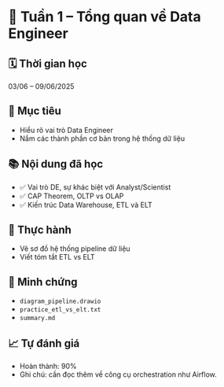 # 📅 Tuần 1 – Tổng quan về Data Engineer

## 🗓️ Thời gian học
03/06 – 09/06/2025

## 🎯 Mục tiêu
- Hiểu rõ vai trò Data Engineer
- Nắm các thành phần cơ bản trong hệ thống dữ liệu

## 📚 Nội dung đã học
- ✅ Vai trò DE, sự khác biệt với Analyst/Scientist
- ✅ CAP Theorem, OLTP vs OLAP
- ✅ Kiến trúc Data Warehouse, ETL và ELT

## 🧪 Thực hành
- Vẽ sơ đồ hệ thống pipeline dữ liệu
- Viết tóm tắt ETL vs ELT

## 📎 Minh chứng
- `diagram_pipeline.drawio`
- `practice_etl_vs_elt.txt`
- `summary.md`

## 📈 Tự đánh giá
- Hoàn thành: 90%
- Ghi chú: cần đọc thêm về công cụ orchestration như Airflow.
